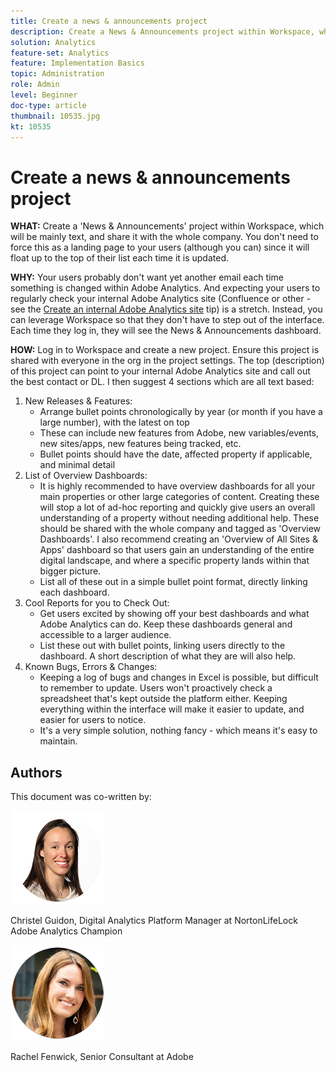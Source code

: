 ```yaml
---
title: Create a news & announcements project
description: Create a News & Announcements project within Workspace, which will be mainly text, and be share it with the whole company.
solution: Analytics
feature-set: Analytics
feature: Implementation Basics
topic: Administration
role: Admin
level: Beginner
doc-type: article
thumbnail: 10535.jpg
kt: 10535
---
```

# Create a news & announcements project

**WHAT:** Create a 'News & Announcements' project within Workspace, which will be mainly text, and share it with the whole company. You don't need to force this as a landing page to your users (although you can) since it will float up to the top of their list each time it is updated.

**WHY:** Your users probably don't want yet another email each time something is changed within Adobe Analytics. And expecting your users to regularly check your internal Adobe Analytics site (Confluence or other - see the [Create an internal Adobe Analytics site](create-an-internal-adobe-analytics-site.md) tip) is a stretch. Instead, you can leverage Workspace so that they don't have to step out of the interface. Each time they log in, they will see the News & Announcements dashboard.

**HOW:** Log in to Workspace and create a new project. Ensure this project is shared with everyone in the org in the project settings. The top (description) of this project can point to your internal Adobe Analytics site and call out the best contact or DL. I then suggest 4 sections which are all text based:
1. New Releases & Features: 
    * Arrange bullet points chronologically by year (or month if you have a large number), with the latest on top
    * These can include new features from Adobe, new variables/events, new sites/apps, new features being tracked, etc.
    * Bullet points should have the date, affected property if applicable, and minimal detail
1. List of Overview Dashboards:
    * It is highly recommended to have overview dashboards for all your main properties or other large categories of content. Creating these will stop a lot of ad-hoc reporting and quickly give users an overall understanding of a property without needing additional help. These should be shared with the whole company and tagged as 'Overview Dashboards'. I also recommend creating an 'Overview of All Sites & Apps' dashboard so that users gain an understanding of the entire digital landscape, and where a specific property lands within that bigger picture.
    * List all of these out in a simple bullet point format, directly linking each dashboard.
1. Cool Reports for you to Check Out:
    * Get users excited by showing off your best dashboards and what Adobe Analytics can do. Keep these dashboards general and accessible to a larger audience.
    * List these out with bullet points, linking users directly to the dashboard. A short description of what they are will also help.
1. Known Bugs, Errors & Changes:
    * Keeping a log of bugs and changes in Excel is possible, but difficult to remember to update. Users won't proactively check a spreadsheet that's kept outside the platform either. Keeping everything within the interface will make it easier to update, and easier for users to notice.
    * It's a very simple solution, nothing fancy - which means it's easy to maintain.

## Authors

This document was co-written by:

![Christel Guidon](assets/Christel-Headshot-150.png)

Christel Guidon, Digital Analytics Platform Manager at NortonLifeLock
Adobe Analytics Champion

![Rachel Fenwick](assets/Rachel-Fenwick-150.png)

Rachel Fenwick, Senior Consultant at Adobe
